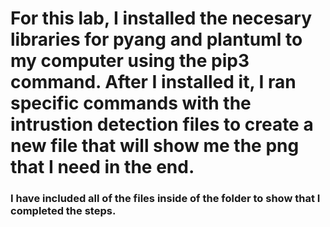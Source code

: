 # For this lab, I installed the necesary libraries for pyang and plantuml to my computer using the pip3 command. After I installed it, I ran specific commands with the intrustion detection files to create a new file that will show me the png that I need in the end.

### I have included all of the files inside of the folder to show that I completed the steps.
